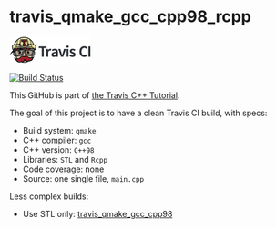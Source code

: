 # travis_qmake_gcc_cpp98_rcpp

[![Travis CI logo](TravisCI.png)](https://travis-ci.org)

[![Build Status](https://travis-ci.org/richelbilderbeek/travis_qmake_gcc_cpp98_rcpp.svg?branch=master)](https://travis-ci.org/richelbilderbeek/travis_qmake_gcc_cpp98_rcpp)

This GitHub is part of [the Travis C++ Tutorial](https://github.com/richelbilderbeek/travis_cpp_tutorial).

The goal of this project is to have a clean Travis CI build, with specs:
 * Build system: `qmake`
 * C++ compiler: `gcc`
 * C++ version: `C++98`
 * Libraries: `STL` and `Rcpp`
 * Code coverage: none
 * Source: one single file, `main.cpp`

Less complex builds:
 * Use STL only: [travis_qmake_gcc_cpp98](https://www.github.com/richelbilderbeek/travis_qmake_gcc_cpp98)